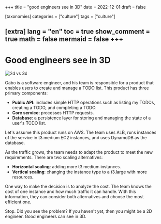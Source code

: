
+++
title = "good engineers see in 3D"
date = 2022-12-01
draft = false

[taxonomies]
categories = ["culture"]
tags = ["culture"]

[extra]
lang = "en"
toc = true
show_comment = true
math = false
mermaid = false
+++
---

# Good engineers see in 3D

![2d vs 3d](https://t4.ftcdn.net/jpg/05/12/86/27/360_F_512862789_abYbb2RPLzpN8aAjteTBb4xGnRgqVSyw.jpg)

Gabo is a software engineer, and his team is responsible for a product that enables users to create and manage a TODO list. This product has three primary components:

- **Public API**: includes simple HTTP operations such as listing my TODOs, creating a TODO, and completing a TODO.
- **Core service**: processes HTTP requests.
- **Database**: a persistence layer for storing and managing the state of a user's TODO list.

Let's assume this product runs on AWS. The team uses ALB, runs instances of the service in t3.medium EC2 instances, and uses DynamoDB as the database.

As the traffic grows, the team needs to adapt the product to meet the new requirements. There are two scaling alternatives:

- **Horizontal scaling**: adding more t3.medium instances.
- **Vertical scaling**: changing the instance type to a t3.large with more resources.

One way to make the decision is to analyze the cost. The team knows the cost of one instance and how much traffic it can handle. With this information, they can consider both alternatives and choose the most efficient one.

Stop. Did you see the problem? If you haven't yet, then you might be a 2D engineer. Good engineers can see in 3D.